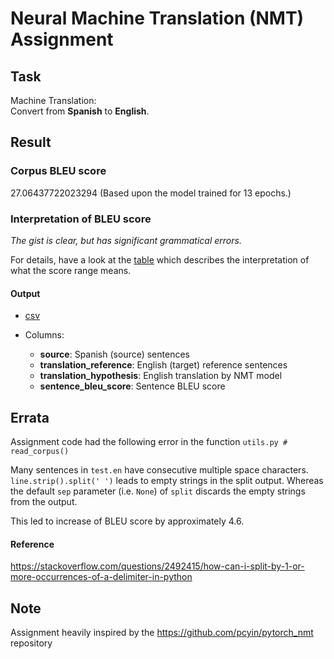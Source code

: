 # Neural Machine Translation (NMT) Assignment

## Task
Machine Translation:  
Convert from **Spanish** to **English**.

## Result
### Corpus BLEU score
27.06437722023294 (Based upon the model trained for 13 epochs.)

### Interpretation of BLEU score
*The gist is clear, but has significant grammatical errors.*

For details, have a look at the [table](https://cloud.google.com/translate/automl/docs/evaluate#interpretation) which describes the interpretation of what the score range means.

#### Output
- [csv](./outputs/test_es_en_translation.csv)

- Columns:
    - **source**: Spanish (source) sentences
    - **translation_reference**: English (target) reference sentences
    - **translation_hypothesis**: English translation by NMT model
    - **sentence_bleu_score**: Sentence BLEU score


## Errata
Assignment code had the following error in the function
`utils.py # read_corpus()`  
 
Many sentences in `test.en` have consecutive multiple space characters. 
`line.strip().split(' ')` leads to empty strings in the split output.
Whereas the default `sep` parameter (i.e. `None`) of `split` discards the empty strings from the output.  

This led to increase of BLEU score by approximately 4.6.

#### Reference
https://stackoverflow.com/questions/2492415/how-can-i-split-by-1-or-more-occurrences-of-a-delimiter-in-python

## Note
Assignment heavily inspired by the https://github.com/pcyin/pytorch_nmt repository
